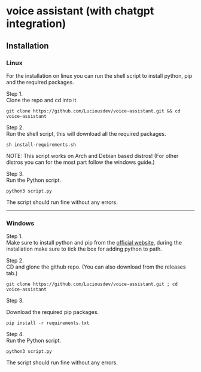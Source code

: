 # voice assistant (with chatgpt integration)

## Installation

### Linux

For the installation on linux you can run the shell script to install python, pip and the required packages.

Step 1.   
Clone the repo and cd into it

```
git clone https://github.com/Luciousdev/voice-assistant.git && cd voice-assistant
```

Step 2.  
Run the shell script, this will download all the required packages.

```
sh install-requirements.sh
```

NOTE: This script works on Arch and Debian based distros! (For other distros you can for the most part follow the windows guide.)

Step 3.  
Run the Python script.

```
python3 script.py
```

The script should run fine without any errors.

---

### Windows

Step 1.  
Make sure to install python and pip from the [official website,](https://www.python.org/downloads/) during the installation make sure to tick the box for adding python to path.

Step 2.  
CD and glone the github repo. (You can also download from the releases tab.)

```
git clone https://github.com/Luciousdev/voice-assistant.git ; cd voice-assistant
```

Step 3.

Download the required pip packages.

```
pip install -r requirements.txt
```

Step 4.  
Run the Python script.

```
python3 script.py
```

The script should run fine without any errors.
